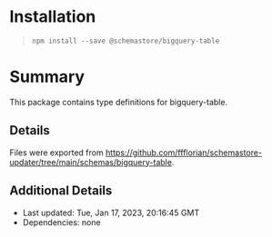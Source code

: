 # Installation
> `npm install --save @schemastore/bigquery-table`

# Summary
This package contains type definitions for bigquery-table.

## Details
Files were exported from https://github.com/ffflorian/schemastore-updater/tree/main/schemas/bigquery-table.

## Additional Details
* Last updated: Tue, Jan 17, 2023, 20:16:45 GMT
* Dependencies: none
